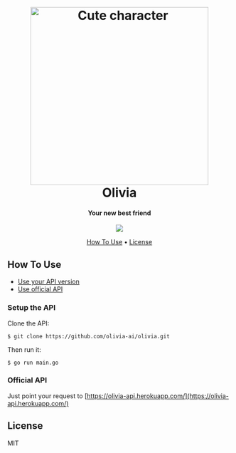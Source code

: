 <h1 align="center">
  <br>
  <img src="https://i.imgur.com/Xz0DUXf.png" alt="Cute character" width="400">
  <br>
  Olivia
  <br>
</h1>

<h4 align="center">Your new best friend</h4>

<p align="center">
  <a href="https://travis-ci.org/olivia-ai/olivia"><img src="https://travis-ci.org/olivia-ai/olivia.svg?branch=master"></a>
</p>

<p align="center">
  <a href="#how-to-use">How To Use</a> •
  <a href="#license">License</a>
</p>

## How To Use

- [Use your API version](#setup-the-api)
- [Use official API](#official-api)

### Setup the API
Clone the API:
```
$ git clone https://github.com/olivia-ai/olivia.git
```

Then run it: 
```
$ go run main.go
```

### Official API

Just point your request to [https://olivia-api.herokuapp.com/](https://olivia-api.herokuapp.com/)

## License

MIT